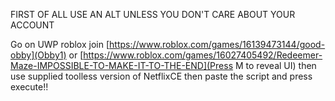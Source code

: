 FIRST OF ALL USE AN ALT UNLESS YOU DON'T CARE ABOUT YOUR ACCOUNT


Go on UWP roblox join [https://www.roblox.com/games/16139473144/good-obby](Obby1) or [https://www.roblox.com/games/16027405492/Redeemer-Maze-IMPOSSIBLE-TO-MAKE-IT-TO-THE-END](Press M to reveal UI) then use supplied toolless version of NetflixCE then paste the script and press execute!!
